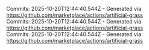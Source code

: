 Commits: 2025-10-20T12:44:40.544Z - Generated via https://github.com/marketplace/actions/artificial-grass
<br>
Commits: 2025-10-20T12:44:40.544Z - Generated via https://github.com/marketplace/actions/artificial-grass
<br>
Commits: 2025-10-20T12:44:40.544Z - Generated via https://github.com/marketplace/actions/artificial-grass
<br>
